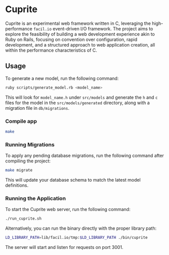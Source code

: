 # Cuprite

Cuprite is an experimental web framework written in C, leveraging the high-performance `facil.io` event-driven I/O framework. The project aims to explore the feasibility of building a web development experience akin to Ruby on Rails, focusing on convention over configuration, rapid development, and a structured approach to web application creation, all within the performance characteristics of C.

## Usage

To generate a new model, run the following command:

```bash
ruby scripts/generate_model.rb <model_name>
```

This will look for `model_name.h` under `src/models` and generate the `h` and `c` files for the model in the `src/models/generated` directory, along with a migration file in `db/migrations`.

### Compile app

```bash
make
```

### Running Migrations

To apply any pending database migrations, run the following command after compiling the project:

```bash
make migrate
```

This will update your database schema to match the latest model definitions.

### Running the Application

To start the Cuprite web server, run the following command:

```bash
./run_cuprite.sh
```

Alternatively, you can run the binary directly with the proper library path:

```bash
LD_LIBRARY_PATH=lib/facil.io/tmp:$LD_LIBRARY_PATH ./bin/cuprite
```

The server will start and listen for requests on port 3001.
